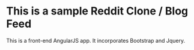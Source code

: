 # This is a sample Reddit Clone / Blog Feed

This is a front-end AngularJS app. It incorporates Bootstrap and Jquery. 
